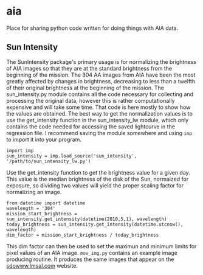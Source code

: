 # aia
Place for sharing python code written for doing things with AIA data.

## Sun Intensity

The SunIntensity package's primary usage is for normalizing the brightness of AIA images so that they are at the standard brightness from the beginning of the mission. The 304 AA images from AIA have been the most greatly affected by changes in brightness, decreasing to less than a twelfth of their original brightness at the beginning of the mission. The sun_intensity.py module contains all the code necessary for collecting and processing the original data, however this is rather computationally expensive and will take some time. That code is here mostly to show how the values are obtained. The best way to get the normalization values is to use the get_intensity function in the sun_intensity_lw module, which only contains the code needed for accessing the saved lightcurve in the regression file. I recommend saving the module somewhere and using `imp` to import it into your program.

```
import imp
sun_intensity = imp.load_source('sun_intensity', '/path/to/sun_intensity_lw.py')
```

Use the get_intensity function to get the brightness value for a given day. This value is the median brightness of the disk of the Sun, normaized for exposure, so dividing two values will yield the proper scaling factor for normalizing an image.

```
from datetime import datetime
wavelength = '304'
mission_start_brightness = sun_intensity.get_intensity(datetime(2010,5,1), wavelength)
today_brightness = sun_intensity.get_intensity(datetime.utcnow(), wavelength)
dim_factor = mission_start_brightness / today_brightness
```

This dim factor can then be used to set the maximun and minimum limits for pixel values of an AIA image. `mov_img.py` contains an example image producing routine. It produces the same images that appear on the [sdowww.lmsal.com](sdowww.lmsal.com) website.
